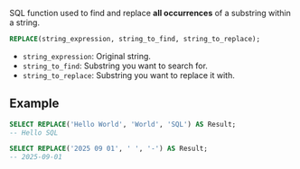 SQL function used to find and replace **all occurrences** of a substring within a string.
```SQL
REPLACE(string_expression, string_to_find, string_to_replace);
```
- `string_expression`: Original string.
- `string_to_find`: Substring you want to search for.
- `string_to_replace`: Substring you want to replace it with.
## Example
```SQL
SELECT REPLACE('Hello World', 'World', 'SQL') AS Result;
-- Hello SQL

SELECT REPLACE('2025 09 01', ' ', '-') AS Result;
-- 2025-09-01
```